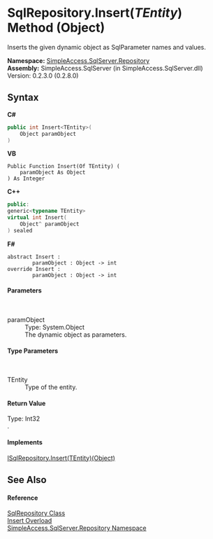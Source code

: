 # SqlRepository.Insert(*TEntity*) Method (Object)
 

Inserts the given dynamic object as SqlParameter names and values.

**Namespace:**&nbsp;<a href="N_SimpleAccess_SqlServer_Repository">SimpleAccess.SqlServer.Repository</a><br />**Assembly:**&nbsp;SimpleAccess.SqlServer (in SimpleAccess.SqlServer.dll) Version: 0.2.3.0 (0.2.8.0)

## Syntax

**C#**<br />
``` C#
public int Insert<TEntity>(
	Object paramObject
)

```

**VB**<br />
``` VB
Public Function Insert(Of TEntity) ( 
	paramObject As Object
) As Integer
```

**C++**<br />
``` C++
public:
generic<typename TEntity>
virtual int Insert(
	Object^ paramObject
) sealed
```

**F#**<br />
``` F#
abstract Insert : 
        paramObject : Object -> int 
override Insert : 
        paramObject : Object -> int 
```


#### Parameters
&nbsp;<dl><dt>paramObject</dt><dd>Type: System.Object<br />The dynamic object as parameters.</dd></dl>

#### Type Parameters
&nbsp;<dl><dt>TEntity</dt><dd>Type of the entity.</dd></dl>

#### Return Value
Type: Int32<br />.

#### Implements
<a href="M_SimpleAccess_Repository_ISqlRepository_Insert__1_3">ISqlRepository.Insert(TEntity)(Object)</a><br />

## See Also


#### Reference
<a href="T_SimpleAccess_SqlServer_Repository_SqlRepository">SqlRepository Class</a><br /><a href="Overload_SimpleAccess_SqlServer_Repository_SqlRepository_Insert">Insert Overload</a><br /><a href="N_SimpleAccess_SqlServer_Repository">SimpleAccess.SqlServer.Repository Namespace</a><br />